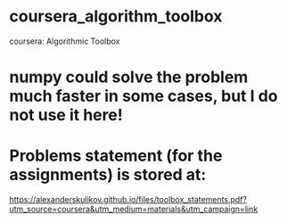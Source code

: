 # coursera_algorithm_toolbox
coursera: Algorithmic Toolbox

# **numpy** could solve the problem much faster in some cases, but I do not use it here!

# Problems statement (for the assignments) is stored at:
https://alexanderskulikov.github.io/files/toolbox_statements.pdf?utm_source=coursera&utm_medium=materials&utm_campaign=link